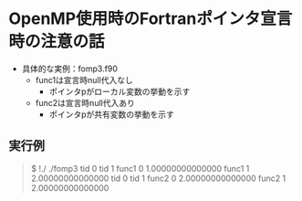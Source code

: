 # OpenMP使用時のFortranポインタ宣言時の注意の話

* 具体的な実例：fomp3.f90
	* func1は宣言時null代入なし
		* ポインタpがローカル変数の挙動を示す
	* func2は宣言時null代入あり
		* ポインタpが共有変数の挙動を示す

## 実行例

> $ !./
> ./fomp3
>  tid           0
>  tid           1
>  func1           0   1.00000000000000
>  func1           1   2.00000000000000
>  tid           0
>  tid           1
>  func2           0   2.00000000000000
>  func2           1   2.00000000000000

